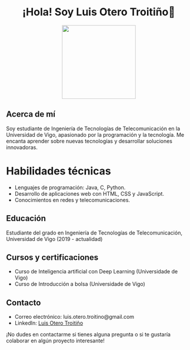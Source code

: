 
<html lang="es">

<body>
    <div align="center">
    <h1>¡Hola! Soy Luis Otero Troitiño👋</h1>
    <img src="https://media.giphy.com/media/26tOYHUgZYoj2YKPe/giphy.gif"  width="200" >
    </div>
    <h2>Acerca de mí</h2>
    <p>Soy estudiante de Ingeniería de Tecnologías de Telecomunicación en la Universidad de Vigo, apasionado por la programación y la tecnología. Me encanta aprender sobre nuevas tecnologías y desarrollar soluciones innovadoras.</p>
<div>
    <h1>Habilidades técnicas</h1>
    <ul>
        <li>Lenguajes de programación: Java, C, Python.</li>
        <li>Desarrollo de aplicaciones web con HTML, CSS y JavaScript.</li>
        <li>Conocimientos en redes y telecomunicaciones.</li>
    </ul>
</div>
<div>    
    <h2>Educación</h2>
    <p>Estudiante del grado en Ingeniería de Tecnologías de Telecomunicación, Universidad de Vigo (2019 - actualidad)</p>
</div>
    <div>
    <h2>Cursos y certificaciones</h2>
    <ul>
        <li>Curso de Inteligencia artificial con Deep Learning (Universidade de Vigo)</li>
        <li>Curso de Introducción a bolsa (Universidade de Vigo)</li>
    </ul>
</div>
    <div>
    <h2>Contacto</h2>
    <ul>
        <li>Correo electrónico: luis.otero.troitino@gmail.com</li>
        <li>LinkedIn: <a href="https://www.linkedin.com/in/luisoterotroitino/">Luis Otero Troitiño</a></li>
    </ul>
</div>
    <p>¡No dudes en contactarme si tienes alguna pregunta o si te gustaría colaborar en algún proyecto interesante!</p>
    
</body>
</html>

